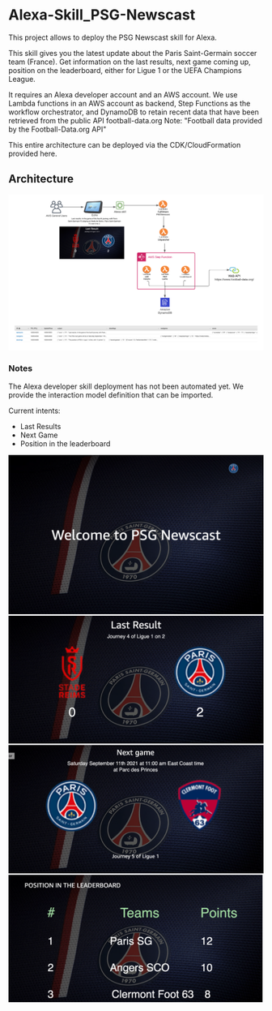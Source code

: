 # Alexa-Skill_PSG-Newscast

This project allows to deploy the PSG Newscast skill for Alexa.

This skill gives you the latest update about the Paris Saint-Germain soccer team (France). Get information on the last results, next game coming up, position on the leaderboard, either for Ligue 1 or the UEFA Champions League. 

It requires an Alexa developer account and an AWS account.
We use Lambda functions in an AWS account as backend, Step Functions as the workflow orchestrator, and DynamoDB to retain recent data that have been retrieved from the public API football-data.org 
Note: "Football data provided by the Football-Data.org API"

This entire architecture can be deployed via the CDK/CloudFormation provided here. 

## Architecture

<img src="https://github.com/eddie2070/aws-skill-psg-newscast/blob/main/img/PSGNewscast%20-%20Page%202.png?raw=true"/>

### Notes

The Alexa developer skill deployment has not been automated yet. We provide the interaction model definition that can be imported.

Current intents:
* Last Results
* Next Game
* Position in the leaderboard

<img src="https://github.com/eddie2070/aws-skill-psg-newscast/blob/main/img/skill-multimodal-welcome.png?raw=true"/>
<img src="https://github.com/eddie2070/aws-skill-psg-newscast/blob/main/img/skill-multimodal-lastresults.png?raw=true"/>
<img src="https://github.com/eddie2070/aws-skill-psg-newscast/blob/main/img/skill-multimodal-nextgame.png?raw=true"/>
<img src="https://github.com/eddie2070/aws-skill-psg-newscast/blob/main/img/skill-multimodal-leaderboard.png?raw=true"/>
